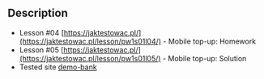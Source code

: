## Description
- Lesson #04 [https://jaktestowac.pl/](https://jaktestowac.pl/lesson/pw1s01l04/) - Mobile top-up: Homework
- Lesson #05 [https://jaktestowac.pl/](https://jaktestowac.pl/lesson/pw1s01l05/) - Mobile top-up: Solution
- Tested site [demo-bank](https://demo-bank.vercel.app/)
